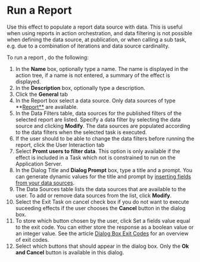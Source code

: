 # Run a Report

Use this effect to populate a report data source with data. This is useful when using reports in action orchestration, and data filtering is not possible when defining the data source, at publication, or when calling a sub task, e.g. due to a combination of iterations and data source cardinality.

To run a report , do the following:

1.  In the **Name** box, optionally type a name. The name is displayed in the action tree, if a name is not entered, a summary of the effect is displayed.
2.  In the **Description** box, optionally type a description.
3.  Click the **General** tab
4.  In the Report box select a data source. Only data sources of type **[Report**](../../../../../../users/analyze-report-and-discover/report.md) are available.
5.  In the Data Filters table, data sources for the published filters of the selected report are listed. Specify a data filter by selecting the data source and clicking **Modify**. The data sources are populated according to the data filters when the selected task is executed.
6.  If the user should to be able to change the data filters before running the report, click the User Interaction tab
7.  Select **Promt users to filter data**. This option is only available if the effect is included in a Task which not is constrained to run on the Application Server.
8.  In the Dialog Title and **Dialog Prompt** box, type a title and a prompt. You can generate dynamic values for the title and prompt by [inserting fields from your data sources](../generate-dynamic-values-for-text-fields.md "Generate Dynamic Values for Text Fields").
9.  The Data Sources table lists the data sources that are available to the user. To add or remove data sources from the list, click **Modify**.
10.  Select the Exit Task on cancel check box if you do not want to execute suceeding effects if the user chooses the **Cancel** button in the dialog box.
11.  To store which button chosen by the user, click Set a fields value equal to the exit code. You can either store the response as a boolean value or an integer value. See the article [Dialog Box Exit Codes](../../../../../dialog-box-exit-codes.md "Dialog Box Exit Codes") for an overview of exit codes.
12.  Select which buttons that should appear in the dialog box. Only the **Ok and Cancel** button is available in this dialog.